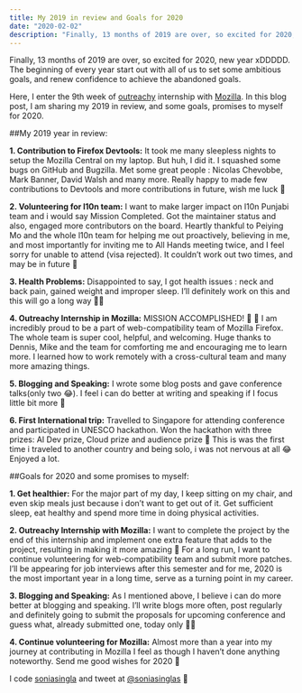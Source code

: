 ```yaml
---
title: My 2019 in review and Goals for 2020
date: "2020-02-02"
description: "Finally, 13 months of 2019 are over, so excited for 2020, new year xDDDDD."
---
```


Finally, 13 months of 2019 are over, so excited for 2020, new year xDDDDD. The beginning of every year start out with all of us to set some ambitious goals, and renew confidence to achieve the abandoned goals.

Here, I enter the 9th week of [outreachy](http://outreachy.org/) internship with [Mozilla](http://mozilla.org/). In this blog post, I am sharing my 2019 in review, and some goals, promises to myself for 2020.

##My 2019 year in review:

**1. Contribution to Firefox Devtools:** It took me many sleepless nights to setup the Mozilla Central on my laptop. But huh, I did it. I squashed some bugs on GitHub and Bugzilla. Met some great people : Nicolas Chevobbe, Mark Banner, David Walsh and many more. Really happy to made few contributions to Devtools and more contributions in future, wish me luck 🦊

**2. Volunteering for l10n team:** I want to make larger impact on l10n Punjabi team and i would say Mission Completed. Got the maintainer status and also, engaged more contributors on the board. Heartly thankful to Peiying Mo and the whole l10n team for helping me out proactively, believing in me, and most importantly for inviting me to All Hands meeting twice, and I feel sorry for unable to attend (visa rejected). It couldn’t work out two times, and may be in future 💫

**3. Health Problems:** Disappointed to say, I got health issues : neck and back pain, gained weight and improper sleep. I’ll definitely work on this and this will go a long way 🏃‍♀️

**4. Outreachy Internship in Mozilla:** MISSION ACCOMPLISHED! 🤩 🥳 I am incredibly proud to be a part of web-compatibility team of Mozilla Firefox. The whole team is super cool, helpful, and welcoming. Huge thanks to Dennis, Mike and the team for comforting me and encouraging me to learn more. I learned how to work remotely with a cross-cultural team and many more amazing things.

**5. Blogging and Speaking:** I wrote some blog posts and gave conference talks(only two 😂). I feel i can do better at writing and speaking if I focus little bit more 👻

**6. First International trip:** Travelled to Singapore for attending conference and participated in UNESCO hackathon. Won the hackathon with three prizes: AI Dev prize, Cloud prize and audience prize 🤪 This is was the first time i traveled to another country and being solo, i was not nervous at all 😂 Enjoyed a lot.

##Goals for 2020 and some promises to myself:

**1. Get healthier:** For the major part of my day, I keep sitting on my chair, and even skip meals just because i don’t want to get out of it. Get sufficient sleep, eat healthy and spend more time in doing physical activities.

**2. Outreachy Internship with Mozilla:** I want to complete the project by the end of this internship and implement one extra feature that adds to the project, resulting in making it more amazing 🤞 For a long run, I want to continue volunteering for web-compatibility team and submit more patches. I’ll be appearing for job interviews after this semester and for me, 2020 is the most important year in a long time, serve as a turning point in my career.

**3. Blogging and Speaking:** As I mentioned above, I believe i can do more better at blogging and speaking. I’ll write blogs more often, post regularly and definitely going to submit the proposals for upcoming conference and guess what, already submitted one, today only 👩‍💻

**4. Continue volunteering for Mozilla:** Almost more than a year into my journey at contributing in Mozilla I feel as though I haven’t done anything noteworthy. Send me good wishes for 2020 🤞

I code [soniasingla](https://github.com/soniasingla/) and tweet at [@soniasinglas](https://twitter.com/soniasinglas) 🧐